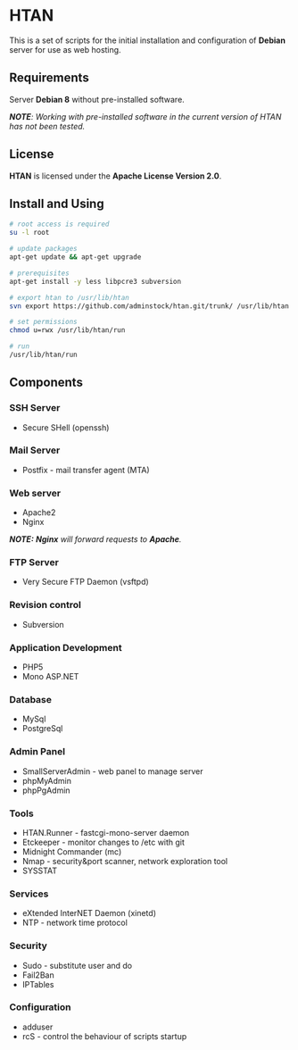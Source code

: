 # HTAN

This is a set of scripts for the initial installation and configuration of **Debian** server for use as web hosting.

## Requirements

Server **Debian 8** without pre-installed software.

_**NOTE**: Working with pre-installed software in the current version of HTAN has not been tested._

## License

**HTAN** is licensed under the **Apache License Version 2.0**.

## Install and Using

```bash
# root access is required
su -l root

# update packages
apt-get update && apt-get upgrade

# prerequisites
apt-get install -y less libpcre3 subversion

# export htan to /usr/lib/htan
svn export https://github.com/adminstock/htan.git/trunk/ /usr/lib/htan

# set permissions
chmod u=rwx /usr/lib/htan/run

# run
/usr/lib/htan/run
```

## Components

### SSH Server
- Secure SHell (openssh)

### Mail Server
- Postfix - mail transfer agent (MTA)

### Web server
- Apache2
- Nginx

_**NOTE:** **Nginx** will forward requests to **Apache**._

### FTP Server
- Very Secure FTP Daemon (vsftpd)

### Revision control
- Subversion

### Application Development
- PHP5
- Mono ASP.NET

### Database
- MySql
- PostgreSql

### Admin Panel
- SmallServerAdmin - web panel to manage server
- phpMyAdmin
- phpPgAdmin

### Tools
- HTAN.Runner - fastcgi-mono-server daemon
- Etckeeper - monitor changes to /etc with git
- Midnight Commander (mc)
- Nmap - security&port scanner, network exploration tool
- SYSSTAT

### Services
- eXtended InterNET Daemon (xinetd)
- NTP - network time protocol

### Security
- Sudo - substitute user and do
- Fail2Ban
- IPTables

### Configuration
- adduser
- rcS - control the behaviour of scripts startup
